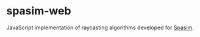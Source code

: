 spasim-web
==========

JavaScript implementation of raycasting algorithms developed for [Spasim](http://code.google.com/p/xenoxolotl-spasim/).
